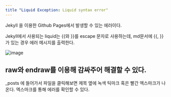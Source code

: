 ```yaml
---
title "Liquid Exception: Liquid syntax error"
---
```


Jekyll 을 이용한 Github Pages에서 발생할 수 있는 에러이다.

Jekyll에서 사용되는 liquid는 {{와 }}를 escape 문자로 사용하는데, md문서에 {{, }}가 있는 경우 에러 메시지를 출력한다.

![image](https://user-images.githubusercontent.com/93754352/171115669-8665892c-15bb-404b-8c85-ffb32eda7510.png)

raw와 endraw를 이용해 감싸주어 해결할 수 있다.
---

_posts
에 들어가서 파일을 클릭해보면 제목 옆에 녹색 틱마크 혹은 빨간 엑스마크가 나온다.
엑스마크를 통해 에러를 확인할 수 있다.
